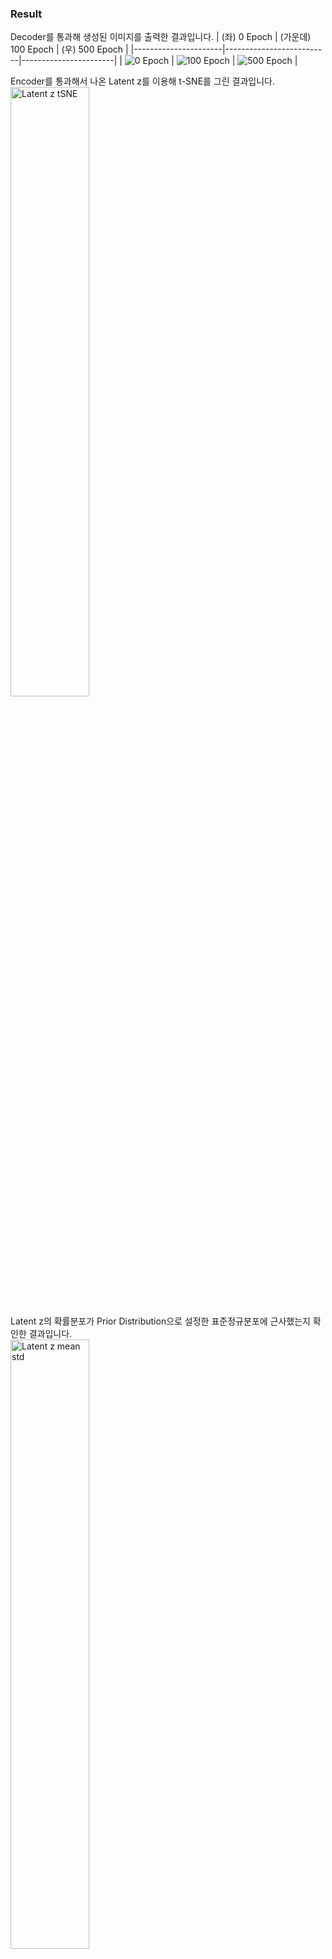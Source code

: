 ### Result
Decoder를 통과해 생성된 이미지를 출력한 결과입니다.
| (좌) 0 Epoch        | (가운데) 100 Epoch       | (우) 500 Epoch        |
|----------------------|--------------------------|-----------------------|
| ![0 Epoch](https://github.com/user-attachments/assets/d79720ba-6717-4b3c-b74d-6c22e394b771) | ![100 Epoch](https://github.com/user-attachments/assets/d0478949-c447-4993-81de-bf823882976b) | ![500 Epoch](https://github.com/user-attachments/assets/e315ff68-e5c0-4650-9440-751ee326692a) |

Encoder를 통과해서 나온 Latent z를 이용해 t-SNE를 그린 결과입니다.  
<img src="https://github.com/user-attachments/assets/dd61eec6-d021-479b-92d6-1f90e1cede1d" alt="Latent z tSNE" style="width: 50%;"/>

Latent z의 확률분포가 Prior Distribution으로 설정한 표준정규분포에 근사했는지 확인한 결과입니다.  
<img src="https://github.com/user-attachments/assets/bfdfb362-010c-40bd-97b6-6313756956e9" alt="Latent z mean std" style="width: 50%;"/>

<br>

## [논문정리]Adversarial Autoencoders (2015), Makhzani, Alireza et al.,

### Problem statement
- 스케일 확장이 가능한 생성 모델을 구축하여 오디오, 이미지, 비디오와 같은 풍부한 분포를 캡처하는 것은 머신러닝의 중심 과제 중 하나
- Restricted Boltzmann Machines(RBM), Deep Belief Networks(DBNs), Deep Boltzmann Machines(DBMs)같은 심층 생성 모델은 주로 MCMC(Markov Chain Monte Carlo) 기반 알고리즘에 의해 학습되었음
- 하지만, Markov Chain의 샘플이 Mode 사이를 충분히 빠르게 섞지 못하기 때문에, MCMC 방법은 로그 가능도 기울기를 계산하는 데 사용될 때, 학습이 진행됨에 따라 점점 더 부정확해짐
- MCMC 학습과 관련된 어려움을 피하고 직접 Back-propagation으로 학습할 수 있는 생성 모델이 개발됨 : VAE, Importance weighted autoencoders, GAN

<br>

### Solution approach
- Autoencoder의 Encoder를 GAN의 Generator와 접목
- Autoencoder를 두 가지 목적에 따라 학습시킴
  - 전통적인 Reconstruction Error
  - Autoencoder의 Latent Representation의 Aggregated Posterior Distribution를 임의의 Prior Distribution에 맞추는 Adversarial Training Criterion
- Generative Adversarial Networks (GAN)을 활용하여, Autoencoder의 Latent Code Vector의 Aggregated Posterior를 임의의 Prior Distribution에 맞추는 방식으로 Variational Inference을 수행하는 Probabilistic Autoencoder

![image](https://github.com/user-attachments/assets/b28eeb2b-3c3d-4bc4-9b8e-14acf5ef4a31)

<br>

### Conclusion
- Generative Autoencoder로, MNIST와 Toronto Face 데이터셋에서 **경쟁력 있는 test likelihood**를 달성함
- AAE를 Semi-Supervised Learning에 확장하는 방법을 논의했으며, MNIST와 SVHN 데이터셋에서 경쟁력 있는 Semi-Supervised Learning 분류 성능을 보임

<br>

### Strong points
- VAE애서 Latent z를 Regularization하는 KL Divergence 함수보다, Discriminator를 학습하여 사용하면 복잡한 함수로써 기능하기에 Encoder를 더 정교하게 Update가 가능함
- 이로 인해, 데이터 기반으로 자유롭게 목표 분포 학습 가능함

<br>

### Weak points
- GAN 특유의 문제가 남아있음
- Mode Collapse, 학습 불안정성, 추가 계산비용의 문제
  
<br>

### Questions
- Input x가 AAE에서는 한 번에 Encoder에 입력되어 mu, sigma가 계산되는데, 이를 N개의 집단으로 나누어 각 집단을 각각 Encoder를 통과시켜 mu, sigma를 뽑아  Discriminator에 독립적으로 학습을 진행 후 결과를 앙상블하면, Input 집단에 포함되어있는 이상치의 영향을 덜 받을 수 있지 않을까?
